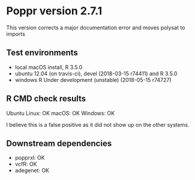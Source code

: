 # Poppr version 2.7.1

This version corrects a major documentation error and moves polysat to imports

## Test environments

* local macOS install, R 3.5.0
* ubuntu 12.04 (on travis-ci), devel (2018-03-15 r74411) and R 3.5.0
* windows R Under development (unstable) (2018-05-15 r74727)

## R CMD check results

Ubuntu Linux: OK
macOS:        OK
Windows:      OK 

I believe this is a false positive as it did not show up on the other systems.

## Downstream dependencies

- popprxl:  OK
- vcfR:     OK
- adegenet: OK
